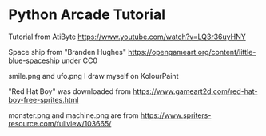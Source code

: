 # Python Arcade Tutorial

Tutorial from AtiByte https://www.youtube.com/watch?v=LQ3r36uyHNY  

Space ship from "Branden Hughes" https://opengameart.org/content/little-blue-spaceship under CC0  

smile.png and ufo.png I draw myself on KolourPaint  

"Red Hat Boy" was downloaded from https://www.gameart2d.com/red-hat-boy-free-sprites.html  

monster.png and machine.png are from https://www.spriters-resource.com/fullview/103665/  

